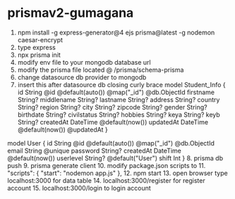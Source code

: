 # prismav2-gumagana

1. npm install -g express-generator@4 ejs prisma@latest -g nodemon caesar-encrypt
2. type express
3. npx prisma init
4. modify env file to your mongodb database url
5. modify the prisma file located @ /prisma/schema-prisma
6. change datasource db provider to mongodb
7. insert this after datasource db closing curly brace
model Student_Info {
  id          String   @id @default(auto()) @map("_id") @db.ObjectId
  firstname   String?
  middlename  String?
  lastname    String?
  address     String?
  country     String?
  region      String?
  city        String?
  zipcode     String?
  gender      String?
  birthdate   String?
  civilstatus String?
  hobbies     String?
  keya        String?
  keyb        String?
  createdAt   DateTime @default(now())
  updatedAt   DateTime @default(now()) @updatedAt
}

model User {
  id        String    @id @default(auto()) @map("_id") @db.ObjectId
  email     String    @unique
  password  String?
  createdAt DateTime  @default(now())
  userlevel String?   @default("User")
  shift     Int
}
8. prisma db push
9. prisma generate client
10. modify package.json scripts to 
11.  "scripts": {
    "start": "nodemon app.js"
  },
12. npm start
13. open browser type localhost:3000 for data table
14. localhost:3000/register for register account
15. localhost:3000/login to login account
